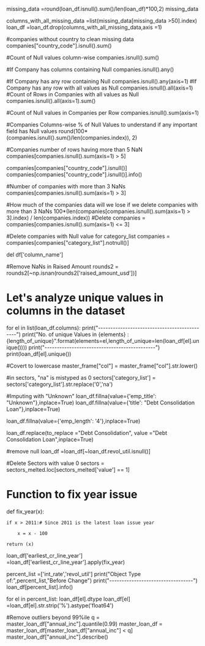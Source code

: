 
missing_data =round(loan_df.isnull().sum()/len(loan_df)*100,2)
missing_data

columns_with_all_missing_data =list(missing_data[missing_data >50].index)
loan_df =loan_df.drop(columns_with_all_missing_data,axis =1)

#companies without country to clean missing data
companies["country_code"].isnull().sum()

#Count of Null values column-wise
companies.isnull().sum()

#If Company has columns containing Null
companies.isnull().any()

#If Company has any row containing Null
companies.isnull().any(axis=1)
#If Company has any row with all values as Null
companies.isnull().all(axis=1)
#Count of Rows in Companies with all values as Null
companies.isnull().all(axis=1).sum()

#Count of Null values in Companies per Row
companies.isnull().sum(axis=1)

#Companies Columns-wise % of Null Values to understand if any important field has Null values
round(100*(companies.isnull().sum()/len(companies.index)), 2)

#Companies number of rows having more than 5 NaN
companies[companies.isnull().sum(axis=1) > 5]

companies[companies["country_code"].isnull()]
companies[companies["country_code"].isnull()].info()

#Number of companies with more than 3 NaNs
companies[companies.isnull().sum(axis=1) > 3]

#How much of the companies data will we lose if we delete companies with more than 3 NaNs
100*(len(companies[companies.isnull().sum(axis=1) > 3].index) / len(companies.index))
#Delete
companies = companies[companies.isnull().sum(axis=1) <= 3]

#Delete companies with Null value for category_list
companies = companies[companies["category_list"].notnull()]


del df['column_name']


#Remove NaNs in Raised Amount
rounds2 = rounds2[~np.isnan(rounds2['raised_amount_usd'])]

# Let's analyze unique values in columns in the dataset
for el in list(loan_df.columns):
    print("---------------------------------------------")
    print("No. of unique Values in {elements} :{length_of_unique}".format(elements=el,length_of_unique=len(loan_df[el].unique())))
    print("---------------------------------------------")
    print(loan_df[el].unique())


#Covert to lowercase
master_frame["col"] = master_frame["col"].str.lower()

#in sectors, "na" is mistyped as 0
sectors['category_list'] = sectors['category_list'].str.replace('0','na')

#Imputing with "Unknown"
loan_df.fillna(value={'emp_title': "Unknown"},inplace=True)
loan_df.fillna(value={'title': "Debt Consolidation Loan"},inplace=True)

loan_df.fillna(value={'emp_length': '4'},inplace=True)

loan_df.replace(to_replace ="Debt Consolidation", value ="Debt Consolidation Loan",inplace=True) 

#remove null
loan_df =loan_df[~loan_df.revol_util.isnull()]

#Delete Sectors with value 0
sectors = sectors_melted.loc[sectors_melted['value'] == 1]

# Function to fix year issue
def fix_year(x):

    if x > 2011:# Since 2011 is the latest loan issue year

        x = x - 100

    return (x)
loan_df['earliest_cr_line_year'] =loan_df['earliest_cr_line_year'].apply(fix_year)


percent_list =['int_rate','revol_util']
print("Object Type of:",percent_list,"Before Change")
print("----------------------------------")
loan_df[percent_list].info()

for el in percent_list:
    loan_df[el].dtype
    loan_df[el] =loan_df[el].str.strip('%').astype('float64')


#Remove outliers beyond 99%ile
q = master_loan_df["annual_inc"].quantile(0.99)
master_loan_df = master_loan_df[master_loan_df["annual_inc"] < q]
master_loan_df["annual_inc"].describe()    